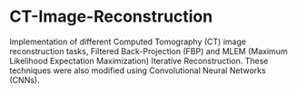 # CT-Image-Reconstruction
Implementation of different Computed Tomography (CT) image reconstruction tasks, Filtered Back-Projection (FBP) and MLEM (Maximum Likelihood Expectation Maximization) Iterative Reconstruction. These techniques were also modified using Convolutional Neural Networks (CNNs). 
